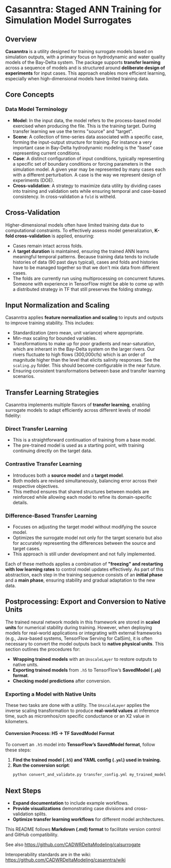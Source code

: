 # Casanntra: Staged ANN Training for Simulation Model Surrogates

## Overview
**Casanntra** is a utility designed for training surrogate models based on simulation outputs, with a primary focus on hydrodynamic and water quality models of the Bay-Delta system. The package supports **transfer learning** across a sequence of models and is structured around **deliberate design of experiments** for input cases. This approach enables more efficient learning, especially when high-dimensional models have limited training data.

## Core Concepts
### Data Model Terminology
- **Model**: In the input data, the model refers to the process-based model exercised when producing the file. This is the training target. During transfer learning we use the terms "source" and "target".
- **Scene**: A collection of time-series data associated with a specific case, forming the input-output structure for training. For instance a very important case in Bay-Delta hydrodynamic modeling is the "base" case representing current conditions.
- **Case**: A distinct configuration of input conditions, typically representing a specific set of boundary conditions or forcing parameters in the simulation model. A given year may be represented by many cases each with a different perturbation. A case is the way we represent design of experiments (DOE).
- **Cross-validation**: A strategy to maximize data utility by dividing cases into training and validation sets while ensuring temporal and case-based consistency. In cross-validation a `fold` is witheld.

## Cross-Validation
Higher-dimensional models often have limited training data due to computational constraints. To effectively assess model generalization, **K-fold cross-validation** is applied, ensuring:
- Cases remain intact across folds.
- A **target duration** is maintained, ensuring the trained ANN learns meaningful temporal patterns. Because training data tends to include histories of data (90 past days typical), cases and folds and histories have to be managed together so that we don't mix data from different cases.
- The folds are currently run using multiprocessing on concurrent futures. Someone with experience in TensorFlow might be able to come up with a distributed strategy in TF that still preserves the folding strategy. 

## Input Normalization and Scaling
Casanntra applies **feature normalization and scaling** to inputs and outputs to improve training stability. This includes:
- Standardization (zero mean, unit variance) where appropriate.
- Min-max scaling for bounded variables.
- Transformations to make up for poor gradients and near-saturation, which are inherant in the Bay-Delta system on the larger rivers. Our rivers fluctuate to high flows (300,000cfs) which is an order of magnitude higher than the level that elicits salinity responses. See the `scaling.py` folder. This should become configurable in the near future.
- Ensuring consistent transformations between base and transfer learning scenarios.

## Transfer Learning Strategies
Casanntra implements multiple flavors of **transfer learning**, enabling surrogate models to adapt efficiently across different levels of model fidelity:

### Direct Transfer Learning
- This is a straightforward continuation of training from a base model.
- The pre-trained model is used as a starting point, with training continuing directly on the target data.

### Contrastive Transfer Learning
- Introduces both a **source model** and a **target model**.
- Both models are revised simultaneously, balancing error across their respective objectives.
- This method ensures that shared structures between models are reinforced while allowing each model to refine its domain-specific details.

### Difference-Based Transfer Learning
- Focuses on adjusting the target model without modifying the source model.
- Optimizes the surrogate model not only for the target scenario but also for accurately representing the differences between the source and target cases.
- This approach is still under development and not fully implemented.

Each of these methods applies a combination of **"freezing" and restarting with low learning rates** to control model updates effectively. As part of this abstraction, each step in the training sequence consists of an **initial phase** and a **main phase**, ensuring stability and gradual adaptation to the new data.


## Postprocessing: Export and Conversion to Native Units
The trained neural network models in this framework are stored in **scaled units** for numerical stability during training. However, when deploying models for real-world applications or integrating with external frameworks (e.g., Java-based systems, TensorFlow Serving for CalSim), it is often necessary to convert the model outputs back to **native physical units**. This section outlines the procedures for:
- **Wrapping trained models** with an `UnscaleLayer` to restore outputs to native units.
- **Exporting trained models** from `.h5` to TensorFlow’s **SavedModel (`.pb`) format**.
- **Checking model predictions** after conversion.

### Exporting a Model with Native Units
These two tasks are done with a utility. The `UnscaleLayer` applies the inverse scaling transformation to produce **real-world values** at inference time, such as micromhos/cm specific conductance or an X2 value in kilometers.

#### **Conversion Process: H5 → TF SavedModel Format**
To convert an `.h5` model into **TensorFlow’s SavedModel format**, follow these steps:
1. **Find the trained model (`.h5`) and YAML config (`.yml`) used in training.**
2. **Run the conversion script**:
   ```bash
   python convert_and_validate.py transfer_config.yml my_trained_model.h5 my_input_data.csv


## Next Steps
- **Expand documentation** to include example workflows.
- **Provide visualizations** demonstrating case divisions and cross-validation splits.
- **Optimize transfer learning workflows** for different model architectures.

This README follows **Markdown (.md) format** to facilitate version control and GitHub compatibility.


See also
https://github.com/CADWRDeltaModeling/calsurrogate

Interoperability standards are in the wiki:
https://github.com/CADWRDeltaModeling/casanntra/wiki
